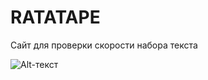 # RATATAPE
Сайт для проверки скорости набора текста

![Alt-текст](https://ibb.co/NW0b5TD "Внешний вид сайта")
